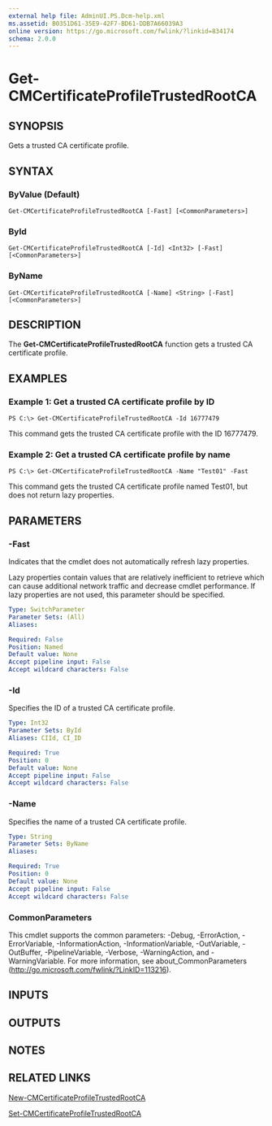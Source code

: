 ```yaml
---
external help file: AdminUI.PS.Dcm-help.xml
ms.assetid: B0351D61-35E9-42F7-BD61-DDB7A66039A3
online version: https://go.microsoft.com/fwlink/?linkid=834174
schema: 2.0.0
---
```


# Get-CMCertificateProfileTrustedRootCA

## SYNOPSIS
Gets a trusted CA certificate profile.

## SYNTAX

### ByValue (Default)
```
Get-CMCertificateProfileTrustedRootCA [-Fast] [<CommonParameters>]
```

### ById
```
Get-CMCertificateProfileTrustedRootCA [-Id] <Int32> [-Fast] [<CommonParameters>]
```

### ByName
```
Get-CMCertificateProfileTrustedRootCA [-Name] <String> [-Fast] [<CommonParameters>]
```

## DESCRIPTION
The **Get-CMCertificateProfileTrustedRootCA** function gets a trusted CA certificate profile.

## EXAMPLES

### Example 1: Get a trusted CA certificate profile by ID
```
PS C:\> Get-CMCertificateProfileTrustedRootCA -Id 16777479
```

This command gets the trusted CA certificate profile with the ID 16777479.

### Example 2: Get a trusted CA certificate profile by name
```
PS C:\> Get-CMCertificateProfileTrustedRootCA -Name "Test01" -Fast
```

This command gets the trusted CA certificate profile named Test01, but does not return lazy properties.

## PARAMETERS

### -Fast
Indicates that the cmdlet does not automatically refresh lazy properties.

Lazy properties contain values that are relatively inefficient to retrieve which can cause additional network traffic and decrease cmdlet performance.
If lazy properties are not used, this parameter should be specified.

```yaml
Type: SwitchParameter
Parameter Sets: (All)
Aliases: 

Required: False
Position: Named
Default value: None
Accept pipeline input: False
Accept wildcard characters: False
```

### -Id
Specifies the ID of a trusted CA certificate profile.

```yaml
Type: Int32
Parameter Sets: ById
Aliases: CIId, CI_ID

Required: True
Position: 0
Default value: None
Accept pipeline input: False
Accept wildcard characters: False
```

### -Name
Specifies the name of a trusted CA certificate profile.

```yaml
Type: String
Parameter Sets: ByName
Aliases: 

Required: True
Position: 0
Default value: None
Accept pipeline input: False
Accept wildcard characters: False
```

### CommonParameters
This cmdlet supports the common parameters: -Debug, -ErrorAction, -ErrorVariable, -InformationAction, -InformationVariable, -OutVariable, -OutBuffer, -PipelineVariable, -Verbose, -WarningAction, and -WarningVariable. For more information, see about_CommonParameters (http://go.microsoft.com/fwlink/?LinkID=113216).

## INPUTS

## OUTPUTS

## NOTES

## RELATED LINKS

[New-CMCertificateProfileTrustedRootCA](New-CMCertificateProfileTrustedRootCA.md)

[Set-CMCertificateProfileTrustedRootCA](Set-CMCertificateProfileTrustedRootCA.md)


